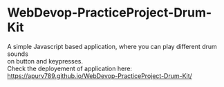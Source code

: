 # WebDevop-PracticeProject-Drum-Kit
A simple Javascript based application, where you can play different drum sounds<br>
on button and keypresses.<br>
Check the deployement of application here: https://apurv789.github.io/WebDevop-PracticeProject-Drum-Kit/

